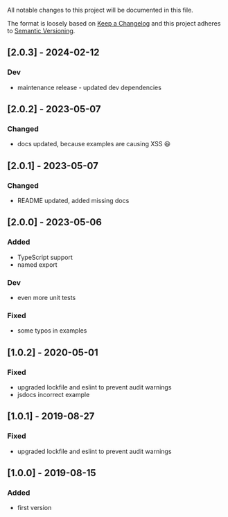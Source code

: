 All notable changes to this project will be documented in this file.

The format is loosely based on [Keep a Changelog](http://keepachangelog.com/en/1.0.0/)
and this project adheres to [Semantic Versioning](http://semver.org/spec/v2.0.0.html).

## [2.0.3] - 2024-02-12
### Dev
- maintenance release - updated dev dependencies

## [2.0.2] - 2023-05-07
### Changed
- docs updated, because examples are causing XSS 😆

## [2.0.1] - 2023-05-07
### Changed
- README updated, added missing docs

## [2.0.0] - 2023-05-06
### Added
- TypeScript support
- named export
### Dev
- even more unit tests
### Fixed
- some typos in examples

## [1.0.2] - 2020-05-01
### Fixed
- upgraded lockfile and eslint to prevent audit warnings
- jsdocs incorrect example

## [1.0.1] - 2019-08-27
### Fixed
- upgraded lockfile and eslint to prevent audit warnings

## [1.0.0] - 2019-08-15
### Added
- first version
